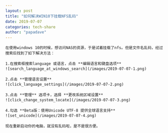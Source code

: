 ```yaml
---
layout: post
title: "如何解决WIN10下挂载NFS乱码"
date: 2019-07-07
categories: tech-share
author: "papadave"
---
```


    在使用windows 10的时候，想访问NAS的资源，于是试着挂载了nfs。但是文件名乱码，经过搜索后找到了如下解决方法：

    1.在搜索框搜索language 或语言，点击 **编辑语言和键盘选项**
    ![search_language_at_windows_search](/images/2019-07-07-1.png)

    2.点击 **管理语言设置**
    ![click_language_settings](/images/2019-07-07-2.png)

    3.点击 **管理** 选项卡，选择 **更改系统区域设置**
    ![click_change_system_locate](/images/2019-07-07-3.png)

    4.勾选 **Beta版：使用Unicode UTF-8 提供全球语言支持**
    ![set_unicode](/images/2019-07-07-4.png)

    现在重新启动你的电脑，就没有乱码啦，是不是很方便。
